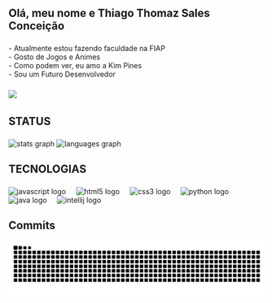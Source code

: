 <h2 align="left">Olá, meu nome e Thiago Thomaz Sales Conceição</h2>

###

<p align="left">- Atualmente estou fazendo faculdade na FIAP<br>- Gosto de Jogos e Animes <br>- Como podem ver, eu amo a Kim Pines<br>- Sou um Futuro Desenvolvedor</p>

###

<div align="left">
  <img height="187" src="https://i.pinimg.com/736x/fd/f9/5e/fdf95e087204ead91193bd7673098b4c.jpg"  />
</div>

###

<h2 align="left">STATUS</h2>

###

<div align="left">
  <img src="https://github-readme-stats.vercel.app/api?username=ThiagoThmaz&hide_title=false&hide_rank=false&show_icons=true&include_all_commits=true&count_private=true&disable_animations=false&theme=gruvbox_light&locale=en&hide_border=false&order=1" height="180" alt="stats graph"  />
  <img src="https://github-readme-stats.vercel.app/api/top-langs?username=ThiagoThmaz&locale=en&hide_title=false&layout=compact&card_width=320&langs_count=4&theme=gruvbox_light&hide_border=false&order=2" height="180" alt="languages graph"  />
</div>

###

<h2 align="left">TECNOLOGIAS</h2>

###

<div align="left">
  <img src="https://cdn.jsdelivr.net/gh/devicons/devicon/icons/javascript/javascript-original.svg" height="40" alt="javascript logo"  />
  <img width="12" />
  <img src="https://skillicons.dev/icons?i=html" height="40" alt="html5 logo"  />
  <img width="12" />
  <img src="https://skillicons.dev/icons?i=css" height="40" alt="css3 logo"  />
  <img width="12" />
  <img src="https://skillicons.dev/icons?i=py" height="40" alt="python logo"  />
  <img width="12" />
  <img src="https://skillicons.dev/icons?i=java" height="40" alt="java logo"  />
  <img width="12" />
  <img src="https://cdn.jsdelivr.net/gh/devicons/devicon/icons/intellij/intellij-original.svg" height="40" alt="intellij logo"  />
</div>

###

<div align="left">
</div>

###

<h2 align="left">Commits</h2>

<picture align="center">
  <source media="(prefers-color-scheme: dark)" srcset="https://raw.githubusercontent.com/ThiagoThmaz/ThiagoThmaz/output/github-contribution-grid-snake-dark.svg">
  <source media="(prefers-color-scheme: light)" srcset="https://raw.githubusercontent.com/ThiagoThmaz/ThiagoThmaz/output/github-contribution-grid-snake-dark.svg">
  <img align="center" alt="github contribution grid snake animation" src="https://raw.githubusercontent.com/ThiagoThmaz/ThiagoThmaz/output/github-contribution-grid-snake.svg">
</picture>
